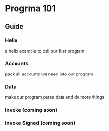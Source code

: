 # Progrma 101

## Guide

### Hello

a hello example to call our first program

### Accounts

pack all accounts we need into our program

### Data

make our program parse data and do more things

### Invoke (coming soon)

### Invoke Signed (coming soon)

